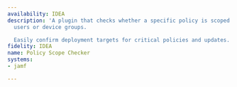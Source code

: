 ```yaml
---
availability: IDEA
description: 'A plugin that checks whether a specific policy is scoped to selected
  users or device groups.

  Easily confirm deployment targets for critical policies and updates.'
fidelity: IDEA
name: Policy Scope Checker
systems:
- jamf

---
```

